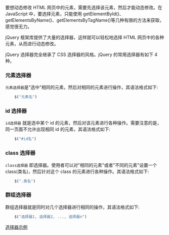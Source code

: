 
要想动态修改 HTML 网页中的元素，需要先选择该元素，然后才能动态修改。在 JavaScript 中，要选择元素，只能使用 getElementById()、getElementsByName()、getElementsByTagName()等几种有限的方法来获取，感觉很无力。

jQuery 框架库提供了大量的选择器，这样就可以轻松地选择 HTML 网页中的各种元素，从而进行动态修改。

jQuery 选择器完全继承了 CSS 选择器的风格。jQuery 的常用选择器有如下 4 种。


### 元素选择器

`元素选择器`是"选中"相同的元素，然后对相同的元素进行操作，其语法格式如下:
```js
    $("元素名")
```


### id 选择器

`id选择器` 就是选中某个 id 的元素，然后对该元素进行各种操作。需要注意的是，同一页面不允许出现相同 id 的元素，其语法格式如下:
```js
    $("#id名")
```


### class 选择器

`class选择器` 即选择器。使用者可以对"相同的元素"或者"不同的元素"设置一个 class(类名)，然后针对这个 class 的元素进行各种操作。其语法格式如下:
```js
    $(".类名")
```


### 群组选择器

群组选择器就是同时对几个选择器进行相同的操作，其语法格式如下:
```js
    $("选择器1, 选择器2, ..., 选择器n")
```

[选择器示例](t/01_selector.html)
